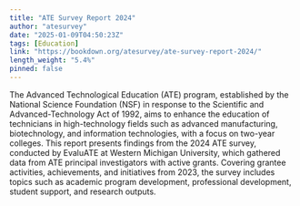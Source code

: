 ```yaml
---
title: "ATE Survey Report 2024"
author: "atesurvey"
date: "2025-01-09T04:50:23Z"
tags: [Education]
link: "https://bookdown.org/atesurvey/ate-survey-report-2024/"
length_weight: "5.4%"
pinned: false
---
```


The Advanced Technological Education (ATE) program, established by the National Science Foundation (NSF) in response to the Scientific and Advanced-Technology Act of 1992, aims to enhance the education of technicians in high-technology fields such as advanced manufacturing, biotechnology, and information technologies, with a focus on two-year colleges. This report presents findings from the 2024 ATE survey, conducted by EvaluATE at Western Michigan University, which gathered data from ATE principal investigators with active grants. Covering grantee activities, achievements, and initiatives from 2023, the survey includes topics such as academic program development, professional development, student support, and research outputs.
